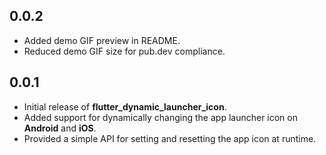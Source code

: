 ## 0.0.2
- Added demo GIF preview in README.
- Reduced demo GIF size for pub.dev compliance.

## 0.0.1

- Initial release of **flutter_dynamic_launcher_icon**.
- Added support for dynamically changing the app launcher icon on **Android** and **iOS**.
- Provided a simple API for setting and resetting the app icon at runtime.

